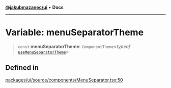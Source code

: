 [**@jakubmazanec/ui**](../README.md) • **Docs**

---

# Variable: menuSeparatorTheme

> `const` **menuSeparatorTheme**: `ComponentTheme`\<_typeof_
> [`useMenuSeparatorTheme`](../functions/useMenuSeparatorTheme.md)\>

## Defined in

[packages/ui/source/components/MenuSeparator.tsx:50](https://github.com/jakubmazanec/tools/blob/eb8c22844f0a0aa0874efeab93afc2bd96c269e6/packages/ui/source/components/MenuSeparator.tsx#L50)
